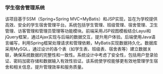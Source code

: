 ### 学生宿舍管理系统

该项目基于SSM（Spring+Spring MVC+MyBatis）和JSP实现，旨在为学校提供高效、安全的学生宿舍管理平台。系统包括学生管理、班级管理、宿舍管理、卫生管理、访客管理和管理员管理等功能模块。前端采用JSP视图模板结合Layui和jQuery框架，通过Ajax实现与后端的数据交互，提升用户体验。后端使用Java语言编写，利用Spring框架处理请求和管理依赖，MyBatis实现数据持久化。数据库采用MySQL，通过设计的各个表（如学生表、班级表、宿舍表等）建立数据关联，确保系统数据的完整性和一致性。系统设计中考虑了安全性，包括用户登录验证、密码加密存储和数据输入有效性验证。该系统使学校能够更有效地管理学生宿舍和相关信息，提升管理效率和服务质量。
